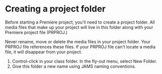 # Creating a project folder

Before starting a Premiere project, you'll need to create a project folder. All media files that make up your project will live in this folder along with your Premiere project file \(PRPROJ.\)

Never rename, move or delete the media files in your project folder. Your PRPROJ file references these files. If your PRPROJ file can't locate a media file, it will disappear from your project. 

1. Control-click in your class folder. In the fly-out menu, select New Folder.
2. Give this folder a new name using JAMS naming conventions. 

